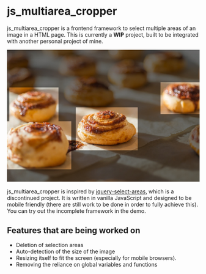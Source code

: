 # js_multiarea_cropper

js_multiarea_cropper is a frontend framework to select multiple areas of an image in a HTML page. This is currently a **WIP** project, built to be integrated with another personal project of mine.

![js_multiarea_cropper Preview](multiarea_cropper_preview.jpg)

js_multiarea_cropper is inspired by [jquery-select-areas](https://github.com/360Learning/jquery-select-areas), which is a discontinued project. It is written in vanilla JavaScript and designed to be mobile friendly (there are still work to be done in order to fully achieve this). You can try out the incomplete framework in the demo.

## Features that are being worked on
* Deletion of selection areas
* Auto-detection of the size of the image
* Resizing itself to fit the screen (especially for mobile browsers).
* Removing the reliance on global variables and functions